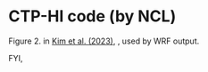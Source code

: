 # CTP-HI code (by NCL)

Figure 2. in [Kim et al. (2023)](http:doi.org/10.1088/1748-9326/acddfb),
, used by WRF output.


FYI,

